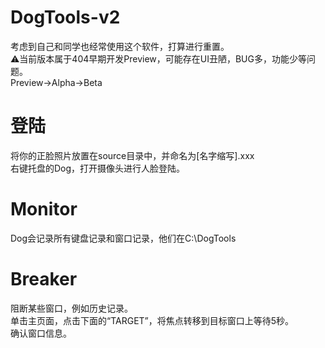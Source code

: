 # DogTools-v2
考虑到自己和同学也经常使用这个软件，打算进行重置。  
⚠当前版本属于404早期开发Preview，可能存在UI丑陋，BUG多，功能少等问题。  
Preview->Alpha->Beta
# 登陆
将你的正脸照片放置在source目录中，并命名为[名字缩写].xxx  
右键托盘的Dog，打开摄像头进行人脸登陆。  
# Monitor
Dog会记录所有键盘记录和窗口记录，他们在C:\DogTools  
# Breaker
阻断某些窗口，例如历史记录。  
单击主页面，点击下面的“TARGET”，将焦点转移到目标窗口上等待5秒。  
确认窗口信息。